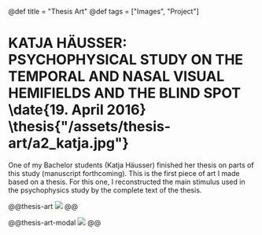 @def title = "Thesis Art"
@def tags = ["Images", "Project"]

# KATJA HÄUSSER: PSYCHOPHYSICAL STUDY ON THE TEMPORAL AND NASAL VISUAL HEMIFIELDS AND THE BLIND SPOT \date{19. April 2016} \thesis{"/assets/thesis-art/a2_katja.jpg"}
One of my Bachelor students (Katja Häusser) finished her thesis on parts of this study (manuscript forthcoming). This is the first piece of art I made based on a thesis. For this one, I reconstructed the main stimulus used in the psychophysics study by the complete text of the thesis.



@@thesis-art
![](/assets/thesis-art/a2_katja.jpg)
@@

@@thesis-art-modal
![](/assets/thesis-art/a2_katja.jpg)
@@
